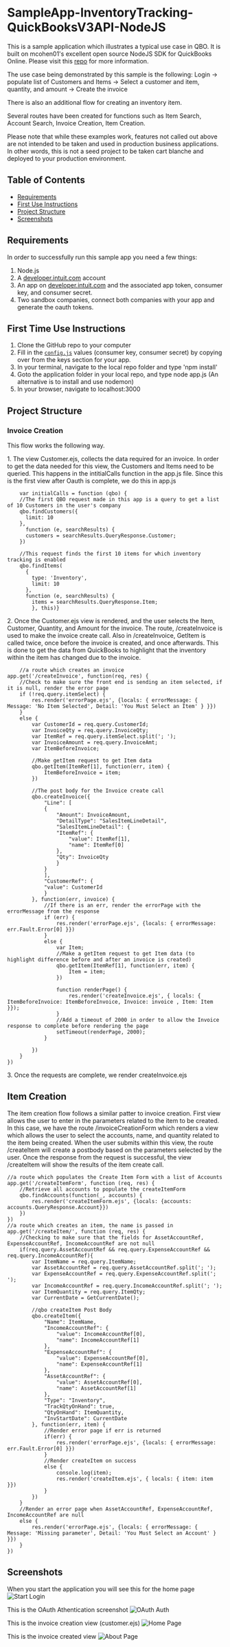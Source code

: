 # SampleApp-InventoryTracking-QuickBooksV3API-NodeJS

<p>This is a sample application which illustrates a typical use case in QBO.  It is built on mcohen01's excellent open source NodeJS SDK for QuickBooks Online.  Please visit this <a href="https://github.com/mcohen01/node-quickbooks" target="_blank">repo</a> for more information.</p> 

<p>The use case being demonstrated by this sample is the following:  Login -> populate list of Customers and Items -> Select a customer and item, quantity, and amount -> Create the invoice<p>

<p>There is also an additional flow for creating an inventory item.<p>

<p>Several routes have been created for functions such as Item Search, Account Search, Invoice Creation, Item Creation.  </p>

<p>Please note that while these examples work, features not called out above are not intended to be taken and used in production business applications. In other words, this is not a seed project to be taken cart blanche and deployed to your production environment. </p>

## Table of Contents
* [Requirements](#requirements)
* [First Use Instructions](#first-use-instructions)
* [Project Structure](#project-structure)
* [Screenshots](#screenshots)

## Requirements

In order to successfully run this sample app you need a few things:

1. Node.js
2. A [developer.intuit.com](http://developer.intuit.com) account
3. An app on [developer.intuit.com](http://developer.intuit.com) and the associated app token, consumer key, and consumer secret.
4. Two sandbox companies, connect both companies with your app and generate the oauth tokens.

## First Time Use Instructions

1. Clone the GitHub repo to your computer
2. Fill in the [`config.js`](config.js) values (consumer key, consumer secret) by copying over from the keys section for your app.
3. In your terminal, navigate to the local repo folder and type 'npm install'
4. Goto the application folder in your local repo, and type node app.js (An alternative is to install and use nodemon)
5. In your browser, navigate to localhost:3000

## Project Structure

### Invoice Creation

<p>This flow works the following way.<br>

<p>1.  The view Customer.ejs, collects the data required for an invoice.  In order to get the data needed for this view, the Customers and Items need to be queried.  This happens in the intitialCalls function in the app.js file.  Since this is the first view after Oauth is complete, we do this in app.js</p>
       
        var initialCalls = function (qbo) {
        //The first QBO request made in this app is a query to get a list of 10 Customers in the user's company
        qbo.findCustomers({
          limit: 10
        },
          function (e, searchResults) {
          customers = searchResults.QueryResponse.Customer;
        })

        //This request finds the first 10 items for which inventory tracking is enabled
        qbo.findItems(
          {
            type: 'Inventory',
            limit: 10
          },
          function (e, searchResults) {
            items = searchResults.QueryResponse.Item;
            }, this)}
    
    
<p>2.  Once the Customer.ejs view is rendered, and the user selects the Item, Customer, Quantity, and Amount for the invoice.  The route, /createInvoice is used to make the invoice create call.  Also in /createInvoice, GetItem is called twice, once before the invoice is created, and once afterwards.  This is done to get the data from QuickBooks to highlight that the inventory within the item has changed due to the invoice. </p>


        //a route which creates an invoice
    app.get('/createInvoice', function(req, res) {
        //Check to make sure the front end is sending an item selected, if it is null, render the error page
        if (!req.query.itemSelect) {
            res.render('errorPage.ejs', {locals: { errorMessage: { Message: 'No Item Selected', Detail: 'You Must Select an Item' } }})
        }
        else {
            var CustomerId = req.query.CustomerId;
            var InvoiceQty = req.query.InvoiceQty;
            var ItemRef = req.query.itemSelect.split('; ');
            var InvoiceAmount = req.query.InvoiceAmt;
            var ItemBeforeInvoice;

            //Make getItem request to get Item data
            qbo.getItem(ItemRef[1], function(err, item) {
                ItemBeforeInvoice = item;
            })

            //The post body for the Invoice create call
            qbo.createInvoice({
                "Line": [
                {
                    "Amount": InvoiceAmount,
                    "DetailType": "SalesItemLineDetail",
                    "SalesItemLineDetail": {
                    "ItemRef": {
                        "value": ItemRef[1],
                        "name": ItemRef[0]
                    },
                    "Qty": InvoiceQty
                    }
                }
                ],
                "CustomerRef": {
                "value": CustomerId
                }
            }, function(err, invoice) {
                //If there is an err, render the errorPage with the errorMessage from the response
                if (err) {
                    res.render('errorPage.ejs', {locals: { errorMessage: err.Fault.Error[0] }})
                }
                else {
                    var Item;
                    //Make a getItem request to get Item data (to highlight difference before and after an invoice is created)
                    qbo.getItem(ItemRef[1], function(err, item) {
                        Item = item;
                    })
                    
                    function renderPage() {
                        res.render('createInvoice.ejs', { locals: { ItemBeforeInvoice: ItemBeforeInvoice, Invoice: invoice , Item: Item }});
                    }  
                    //Add a timeout of 2000 in order to allow the Invoice response to complete before rendering the page
                    setTimeout(renderPage, 2000);
                }

            })
        } 
    })


<p>3.  Once the requests are complete, we render createInvoice.ejs</p>
</p>

<h2>Item Creation</h2>
<p>The item creation flow follows a similar patter to invoice creation.  First view allows the user to enter in the parameters related to the item to be created.  In this case, we have the route /invoiceCreationForm which renders a view which allows the user to select the accounts, name, and quantity related to the item being created.  When the user submits within this view, the route /createItem will create a postbody based on the parameters selected by the user.  Once the response from the request is successful, the view /createItem will show the results of the item create call.</p>

    //a route which populates the Create Item Form with a list of Accounts
    app.get('/createItemForm', function (req, res) {
        //Retrieve all accounts to populate the createItemForm
        qbo.findAccounts(function(_, accounts) {
            res.render('createItemForm.ejs', {locals: {accounts: accounts.QueryResponse.Account}})
        })
    })
    //a route which creates an item, the name is passed in
    app.get('/createItem/', function (req, res) {
        //Checking to make sure that the fields for AssetAccountRef, ExpenseAccountRef, IncomeAccountRef are not null
        if(req.query.AssetAccountRef && req.query.ExpenseAccountRef && req.query.IncomeAccountRef){
            var ItemName = req.query.ItemName;
            var AssetAccountRef = req.query.AssetAccountRef.split('; ');
            var ExpenseAccountRef = req.query.ExpenseAccountRef.split('; ');
            var IncomeAccountRef = req.query.IncomeAccountRef.split('; ');
            var ItemQuantity = req.query.ItemQty;
            var CurrentDate = GetCurrentDate();    

            //qbo createItem Post Body
            qbo.createItem({
                "Name": ItemName,
                "IncomeAccountRef": {
                    "value": IncomeAccountRef[0],
                    "name": IncomeAccountRef[1]
                },
                "ExpenseAccountRef": {
                    "value": ExpenseAccountRef[0],
                    "name": ExpenseAccountRef[1]
                },
                "AssetAccountRef": {
                    "value": AssetAccountRef[0],
                    "name": AssetAccountRef[1]
                },
                "Type": "Inventory",
                "TrackQtyOnHand": true,
                "QtyOnHand": ItemQuantity,
                "InvStartDate": CurrentDate
            }, function(err, item) {
                //Render error page if err is returned
                if(err) {
                    res.render('errorPage.ejs', {locals: { errorMessage: err.Fault.Error[0] }})
                }
                //Render createItem on success
                else {
                    console.log(item);
                    res.render('createItem.ejs', { locals: { item: item }})
                }
            })
        }
        //Render an error page when AssetAccountRef, ExpenseAccountRef, IncomeAccountRef are null
        else {
            res.render('errorPage.ejs', {locals: { errorMessage: { Message: 'Missing parameter', Detail: 'You Must Select an Account' } }})
        }
    })
    

## Screenshots

When you start the application you will see this for the home page
![Start Login](/screenshots/startscreen.png)

This is the OAuth Athentication screenshot
![OAuth Auth](/screenshots/OAuthFlow.png)

This is the invoice creation view (customer.ejs)
![Home Page](/screenshots/customerview.png)

This is the invoice created view
![About Page](/screenshots/InvoiceCreated.png)
